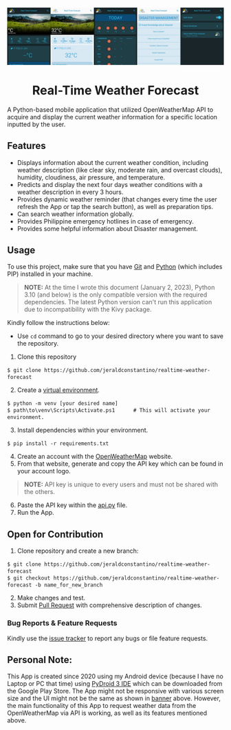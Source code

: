 ![banner](https://github.com/jeraldconstantino/realtime-weather-forecast/blob/master/banner.png)
<h1 align="center">Real-Time Weather Forecast</h1>
A Python-based mobile application that utilized OpenWeatherMap API to acquire and display the current weather information for a specific location inputted by the user.

## Features
- Displays information about the current weather condition, including weather description (like clear sky, moderate rain, and overcast clouds), humidity, cloudiness, air pressure, and temperature.
- Predicts and display the next four days weather conditions with a weather description in every 3 hours.
- Provides dynamic weather reminder (that changes every time the user refresh the App or tap the search button), as well as preparation tips.
- Can search weather information globally.
- Provides Philippine emergency hotlines in case of emergency.
- Provides some helpful information about Disaster management.

## Usage
To use this project, make sure that you have [Git](https://git-scm.com/) and [Python](https://www.python.org/downloads/) (which includes PIP) installed in your machine. 

> **NOTE:** At the time I wrote this document (January 2, 2023), Python 3.10 (and below) is the only compatible version with the required dependencies. The latest Python version can't run this application due to incompatibility with the Kivy package. 

Kindly follow the instructions below:    
* Use `cd` command to go to your desired directory where you want to save the repository.
1. Clone this repository
```
$ git clone https://github.com/jeraldconstantino/realtime-weather-forecast
```
2. Create a [virtual environment](https://docs.python.org/3/library/venv.html).
```
$ python -m venv [your desired name]
$ path\to\venv\Scripts\Activate.ps1      # This will activate your environment.
```
3. Install dependencies within your environment.
```
$ pip install -r requirements.txt
```
4. Create an account with the [OpenWeatherMap](https://openweathermap.org/) website.
5. From that website, generate and copy the API key which can be found in your account logo.
> **NOTE:** API key is unique to every users and must not be shared with the others. 
6. Paste the API key within the [api.py](https://github.com/jeraldconstantino/realtime-weather-forecast/blob/master/api.py) file.
7. Run the App.

## Open for Contribution
1. Clone repository and create a new branch: 
```
$ git clone https://github.com/jeraldconstantino/realtime-weather-forecast
$ git checkout https://github.com/jeraldconstantino/realtime-weather-forecast -b name_for_new_branch
```
2. Make changes and test.
3. Submit [Pull Request](https://github.com/jeraldconstantino/realtime-weather-forecast/pulls) with comprehensive description of changes.

### Bug Reports & Feature Requests
Kindly use the [issue tracker](https://github.com/jeraldconstantino/realtime-weather-forecast/issues) to report any bugs or file feature requests.

## Personal Note:
This App is created since 2020 using my Android device (because I have no Laptop or PC that time) using [PyDroid 3 IDE](https://play.google.com/store/apps/details?id=ru.iiec.pydroid3&hl=en&gl=US) which can be downloaded from the Google Play Store. The App might not be responsive with various screen size and the UI might not be the same as shown in [banner](https://github.com/jeraldconstantino/realtime-weather-forecast/blob/master/banner.png) above. However, the main functionality of this App to request weather data from the OpenWeatherMap via API is working, as well as its features mentioned above.
